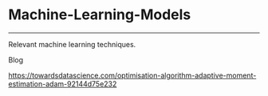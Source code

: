 # Machine-Learning-Models
---
Relevant machine learning techniques.

Blog

https://towardsdatascience.com/optimisation-algorithm-adaptive-moment-estimation-adam-92144d75e232
